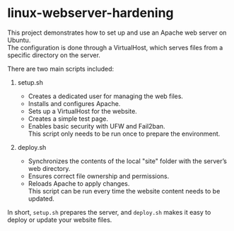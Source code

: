 # linux-webserver-hardening
This project demonstrates how to set up and use an Apache web server on Ubuntu.  
The configuration is done through a VirtualHost, which serves files from a specific directory on the server.  

There are two main scripts included:  

1. setup.sh  
   - Creates a dedicated user for managing the web files.  
   - Installs and configures Apache.  
   - Sets up a VirtualHost for the website.  
   - Creates a simple test page.  
   - Enables basic security with UFW and Fail2ban.  
   This script only needs to be run once to prepare the environment.  

2. deploy.sh  
   - Synchronizes the contents of the local "site" folder with the server’s web directory.  
   - Ensures correct file ownership and permissions.  
   - Reloads Apache to apply changes.  
   This script can be run every time the website content needs to be updated.  

In short, `setup.sh` prepares the server, and `deploy.sh` makes it easy to deploy or update your website files.  

